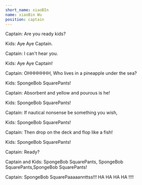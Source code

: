 ```yaml
---
short_name: xiaoBIn
name: xiaoBin Wu
position: captain
---
```



Captain: Are you ready kids?

Kids: Aye Aye Captain.

Captain: I can't hear you.

Kids: Aye Aye Captain!

Captain: OHHHHHHH, Who lives in a pineapple under the sea?

Kids: SpongeBob SquarePants!

Captain: Absorbent and yellow and pourous is he!

Kids: SpongeBob SquarePants!

Captain: If nautical nonsense be something you wish,

Kids: SpongeBob SquarePants!

Captain: Then drop on the deck and flop like a fish!

Kids: SpongeBob SquarePants!

Captain: Ready?

Captain and Kids: SpongeBob SquarePants, SpongeBob SquarePants,SpongeBob SquarePants!

Captain: SpongeBob SquarePaaaaannttss!!! HA HA HA HA !!!!